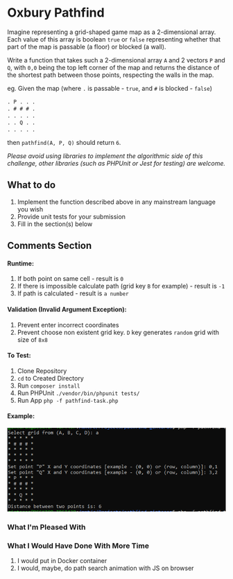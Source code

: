 # Oxbury Pathfind

Imagine representing a grid-shaped game map as a 2-dimensional array. Each value of this array is
boolean `true` or `false` representing whether that part of the map is passable (a floor) or blocked
(a wall).

Write a function that takes such a 2-dimensional array `A` and 2 vectors `P` and `Q`, with `0,0` being the top left corner of the map and returns the distance of the shortest path between those points, respecting the walls in the map.

eg. Given the map (where `.` is passable - `true`, and `#` is blocked - `false`)

```
. P . . .
. # # # .
. . . . .
. . Q . .
. . . . .
```

then `pathfind(A, P, Q)` should return `6`.

_Please avoid using libraries to implement the algorithmic side of this challenge, other libraries (such as PHPUnit or Jest for testing) are welcome._

## What to do

1. Implement the function described above in any mainstream language you wish
2. Provide unit tests for your submission
3. Fill in the section(s) below

## Comments Section

#### Runtime:

1. If both point on same cell - result is `0`
2. If there is impossible calculate path (grid key `B` for example) - result is `-1`
3. If path is calculated - result is `a number`

#### Validation (Invalid Argument Exception):

1. Prevent enter incorrect coordinates
2. Prevent choose non existent grid key. `D` key generates `random` grid with size of `8x8`

#### To Test:
1. Clone Repository
2. `cd` to Created Directory
3. Run `composer install`
4. Run PHPUnit `./vendor/bin/phpunit tests/`
5. Run App `php -f pathfind-task.php`

#### Example:

![img.png](img.png)

### What I'm Pleased With

### What I Would Have Done With More Time

1. I would put in Docker container
2. I would, maybe, do path search animation with JS on browser
